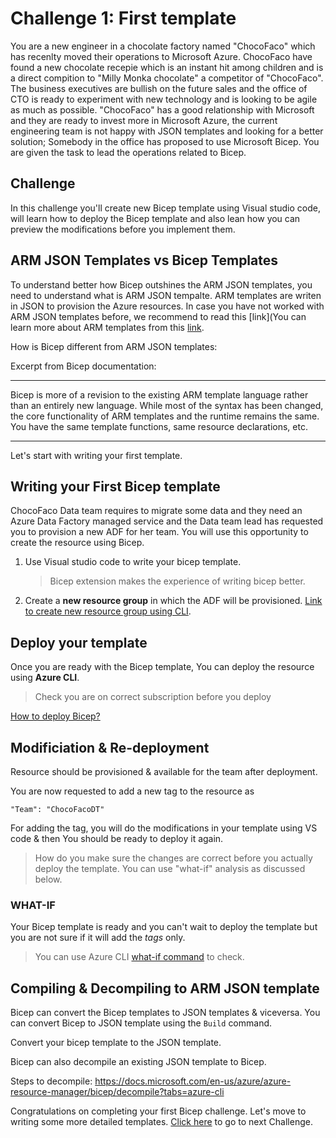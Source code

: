 # Challenge 1: First template

You are a new engineer in a chocolate factory named "ChocoFaco" which has recenlty moved their operations to Microsoft Azure. ChocoFaco have found a new chocolate recepie which is an instant hit among children and is a direct compition to "Milly Monka chocolate" a competitor of "ChocoFaco". The business executives are bullish on the future sales and the office of CTO is ready to experiment with new technology and is looking to be agile as much as possible. "ChocoFaco" has a good relationship with Microsoft and they are ready to invest more in Microsoft Azure, the current engineering team is not happy with JSON templates and looking for a better solution; Somebody in the office has proposed to use Microsoft Bicep. You are given the task to lead the operations related to Bicep.

## Challenge
In this challenge you'll create new Bicep template using Visual studio code, will learn how to deploy the Bicep template and also lean how you can preview the modifications before you implement them.

## ARM JSON Templates vs Bicep Templates

To understand better how Bicep outshines the ARM JSON templates, you need to understand what is ARM JSON tempalte. ARM templates are writen in JSON to provision the Azure resources. In case you have not worked with ARM JSON templates before, we recommend to read this [link](You can learn more about ARM templates from this [link](https://docs.microsoft.com/en-us/azure/azure-resource-manager/templates/overview).


How is Bicep different from ARM JSON templates:

Excerpt from Bicep documentation:
***
Bicep is more of a revision to the existing ARM template language rather than an entirely new language. While most of the syntax has been changed, the core functionality of ARM templates and the runtime remains the same. You have the same template functions, same resource declarations, etc.
***

Let's start with writing your first template.

## Writing your First Bicep template

ChocoFaco Data team requires to migrate some data and they need an Azure Data Factory managed service and the Data team lead has requested you to provision a new ADF for her team. You will use this opportunity to create the resource using Bicep.

1. Use Visual studio code to write your bicep template.

    > Bicep extension makes the experience of writing bicep better. 
2. Create a **new resource group** in which the ADF will be provisioned. [Link to create new resource group using CLI](https://docs.microsoft.com/en-us/cli/azure/group?view=azure-cli-latest#az-group-create).


## Deploy your template

Once you are ready with the Bicep template, You can deploy the resource using **Azure CLI**.
>  Check you are on correct subscription before you deploy

[How to deploy Bicep?](https://docs.microsoft.com/en-us/azure/azure-resource-manager/bicep/deploy-cli)

## Modificiation & Re-deployment

Resource should be provisioned & available for the team after deployment.

You are now requested to add a new tag to the resource as
  ```
  "Team": "ChocoFacoDT"
  ```

For adding the tag, you will do the modifications in your template using VS code & then You should be ready to deploy it again.

 > How do you make sure the changes are correct before you actually deploy the template. You can use "what-if" analysis as discussed below.

### WHAT-IF

Your Bicep template is ready and you can't wait to deploy the template but you are not sure if it will add the *tags* only. 

> You can use Azure CLI [what-if command](https://docs.microsoft.com/en-us/cli/azure/deployment/group?view=azure-cli-latest#az-deployment-group-what-if) to check.  

## Compiling & Decompiling to ARM JSON template

Bicep can convert the Bicep templates to JSON templates & viceversa. You can convert Bicep to JSON template using the `Build` command.

Convert your bicep template to the JSON template.

Bicep can also decompile an existing JSON template to Bicep. 

Steps to decompile: 
https://docs.microsoft.com/en-us/azure/azure-resource-manager/bicep/decompile?tabs=azure-cli


Congratulations on completing your first Bicep challenge. Let's move to writing some more detailed templates. [Click here](./Challenge2.md) to go to next Challenge.
